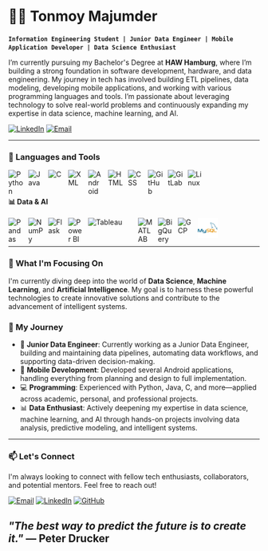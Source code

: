 # 👨‍💻 Tonmoy Majumder

**`Information Engineering Student | Junior Data Engineer | Mobile Application Developer | Data Science Enthusiast`**

I’m currently pursuing my Bachelor's Degree at **HAW Hamburg**, where I’m building a strong foundation in software development, hardware, and data engineering. My journey in tech has involved building ETL pipelines, data modeling, developing mobile applications, and working with various programming languages and tools. I’m passionate about leveraging technology to solve real-world problems and continuously expanding my expertise in data science, machine learning, and AI.

<p align="left">
   <a href="https://www.linkedin.com/in/tonmoy-majumder00">
      <img alt="LinkedIn" title="Connect with me on LinkedIn" src="https://custom-icon-badges.demolab.com/badge/-Connect%20on%20LinkedIn-blue?style=for-the-badge&logo=linkedin&logoColor=white"/></a>
   <a href="mailto:tonmoymajumder000@gmail.com">
      <img alt="Email" title="Send me an email" src="https://custom-icon-badges.demolab.com/badge/-Contact%20Me-orange?style=for-the-badge&logo=mail&logoColor=white"/></a>
</p>

---

### 🧰 Languages and Tools
<img align="left" alt="Python" width="30px" style="padding-right:10px;" src="https://cdn.jsdelivr.net/gh/devicons/devicon/icons/python/python-original.svg"/>
<img align="left" alt="Java" width="30px" style="padding-right:10px;" src="https://cdn.jsdelivr.net/gh/devicons/devicon/icons/java/java-original.svg"/>
<img align="left" alt="C" width="30px" style="padding-right:10px;" src="https://cdn.jsdelivr.net/gh/devicons/devicon/icons/c/c-original.svg"/>
<img align="left" alt="XML" width="30px" style="padding-right:10px;" src="https://cdn.jsdelivr.net/gh/devicons/devicon/icons/xml/xml-original.svg"/>
<img align="left" alt="Android" width="30px" style="padding-right:10px;" src="https://cdn.jsdelivr.net/gh/devicons/devicon/icons/android/android-original.svg"/>
<img align="left" alt="HTML" width="30px" style="padding-right:10px;" src="https://cdn.jsdelivr.net/gh/devicons/devicon/icons/html5/html5-original.svg"/>
<img align="left" alt="CSS" width="30px" style="padding-right:10px;" src="https://cdn.jsdelivr.net/gh/devicons/devicon/icons/css3/css3-original.svg"/>
<img align="left" alt="GitHub" width="30px" style="padding-right:10px;" src="https://cdn.jsdelivr.net/gh/devicons/devicon/icons/github/github-original.svg"/>
<img align="left" alt="GitLab" width="30px" style="padding-right:10px;" src="https://cdn.jsdelivr.net/gh/devicons/devicon/icons/gitlab/gitlab-original.svg"/>
<img align="left" alt="Linux" width="30px" style="padding-right:10px;" src="https://cdn.jsdelivr.net/gh/devicons/devicon/icons/linux/linux-original.svg"/>
<br></br>

#### 📊 Data & AI
<p><img align="left" alt="Pandas" width="30px" style="padding-right:10px;" src="https://cdn.jsdelivr.net/gh/devicons/devicon/icons/pandas/pandas-original.svg"/>
<img align="left" alt="NumPy" width="30px" style="padding-right:10px;" src="https://cdn.jsdelivr.net/gh/devicons/devicon/icons/numpy/numpy-original.svg"/>
<img align="left" alt="Flask" width="30px" style="padding-right:10px;" src="https://cdn.jsdelivr.net/gh/devicons/devicon/icons/flask/flask-original.svg"/>
<a href="https://www.mysql.com/" target="_blank" rel="noreferrer"> <img src="https://raw.githubusercontent.com/devicons/devicon/master/icons/mysql/mysql-original-wordmark.svg" alt="mysql" width="40" height="40"/> </a>
<img align="left" alt="Power BI" width="30px" style="padding-right:10px;" src="https://www.vectorlogo.zone/logos/microsoft_powerbi/microsoft_powerbi-icon.svg"/>
<img align="left" alt="Tableau" width="90px" style="padding-right:10px;" src="https://upload.wikimedia.org/wikipedia/commons/4/4b/Tableau_Logo.png"/>
<img align="left" alt="MATLAB" width="30px" style="padding-right:10px;" src="https://cdn.jsdelivr.net/gh/devicons/devicon/icons/matlab/matlab-original.svg"/>
<img align="left" alt="BigQuery" width="30px" style="padding-right:10px;" src="https://www.vectorlogo.zone/logos/google_bigquery/google_bigquery-icon.svg"/>
<img align="left" alt="GCP" width="30px" style="padding-right:10px; "src="https://www.vectorlogo.zone/logos/google_cloud/google_cloud-icon.svg" /> </p>


---

### 🚀 What I'm Focusing On

I'm currently diving deep into the world of **Data Science**, **Machine Learning**, and **Artificial Intelligence**. My goal is to harness these powerful technologies to create innovative solutions and contribute to the advancement of intelligent systems.

### 🌱 My Journey

- 🚀 **Junior Data Engineer**: Currently working as a Junior Data Engineer, building and maintaining data pipelines, automating data workflows, and supporting data-driven decision-making.
- 📱 **Mobile Development**: Developed several Android applications, handling everything from planning and design to full implementation.
- 💻 **Programming**: Experienced with Python, Java, C, and more—applied across academic, personal, and professional projects.
- 📊 **Data Enthusiast**: Actively deepening my expertise in data science, machine learning, and AI through hands-on projects involving data analysis, predictive modeling, and intelligent systems.

---

### 📫 Let's Connect

I'm always looking to connect with fellow tech enthusiasts, collaborators, and potential mentors. Feel free to reach out!

<p align="left">
  <a href="mailto:tonmoymajumder000@gmail.com"><img alt="Email" src="https://img.shields.io/badge/Email-D14836?style=flat&logo=gmail&logoColor=white" /></a>
  <a href="https://www.linkedin.com/in/tonmoy-majumder00"><img alt="LinkedIn" src="https://img.shields.io/badge/LinkedIn-0077B5?style=flat&logo=linkedin&logoColor=white" /></a>
  <a href="https://github.com/Tonmoy-Majumder"><img alt="GitHub" src="https://img.shields.io/badge/GitHub-100000?style=flat&logo=github&logoColor=white" /></a>
</p>



## *"The best way to predict the future is to create it."* — Peter Drucker
